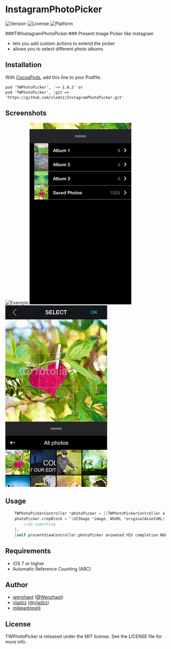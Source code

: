 InstagramPhotoPicker
====================

![Version](https://img.shields.io/cocoapods/v/TWPhotoPicker.svg)
![License](https://img.shields.io/cocoapods/l/TWPhotoPicker.svg)
![Platform](https://img.shields.io/cocoapods/p/TWPhotoPicker.svg)

###TWInstagramPhotoPicker:###
Present Image Picker like Instagram

* lets you add custom actions to extend the picker
* allows you to select different photo albums

## Installation

With [CocoaPods](http://cocoapods.org/), add this line to your Podfile.

    pod 'TWPhotoPicker', '~> 1.0.2' or
    pod 'TWPhotoPicker', :git => 'https://github.com/vladzz/InstagramPhotoPicker.git'

## Screenshots
![Example](./Screenshots/Screenshot01.png "Example")
![Example2](./Screenshots/Screenshot02.png "Example2")
![Example3](./Screenshots/Screenshot03.png "Example3")


## Usage

```objective-c
    TWPhotoPickerController *photoPicker = [[TWPhotoPickerController alloc] init];
    photoPicker.cropBlock = ^(UIImage *image, NSURL *originalAssetURL) {
        //do something
    };
    [self presentViewController:photoPicker animated:YES completion:NULL];
```

## Requirements

- iOS 7 or higher
- Automatic Reference Counting (ARC)

## Author

- [wenzhaot](https://github.com/wenzhaot) ([@Wenzhaot](https://twitter.com/Wenzhaot))
- [vladzz](https://github.com/vladzz) ([@vladzz](https://twitter.com/vladzz))
- [mikeantonelli](https://github.com/mikeantonelli)

## License

TWPhotoPicker is released under the MIT license. See the LICENSE file for more info.
